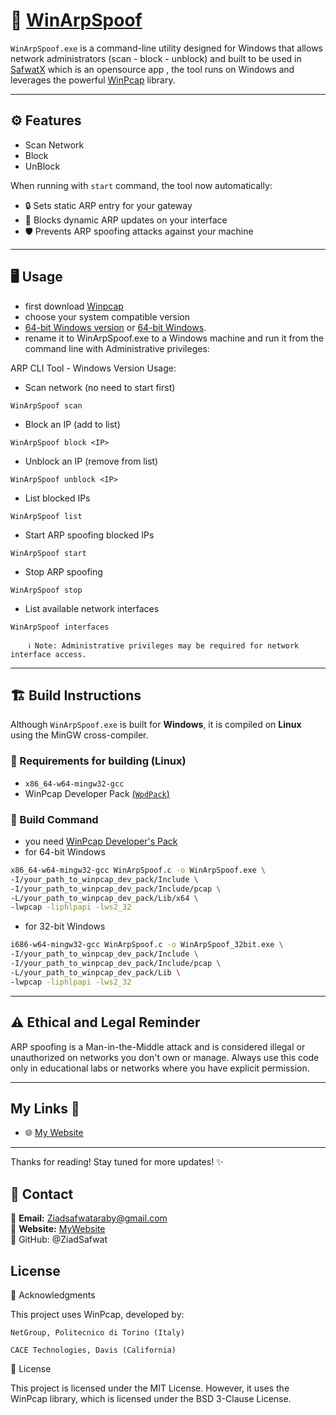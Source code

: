 # 🧰 [WinArpSpoof](https://ziadsafwat.github.io/WinArpSpoof/website/)

`WinArpSpoof.exe` is a command-line utility designed for Windows that allows network administrators (scan - block - unblock) and built to be used in [SafwatX](https://github.com/ZiadSafwat/SafwatX) which is an opensource app , the tool runs on Windows and leverages the powerful [WinPcap](https://www.winpcap.org/) library.

---

## ⚙️ Features

- Scan Network
- Block
- UnBlock
 
When running with `start` command, the tool now automatically:
- 🔒 Sets static ARP entry for your gateway
- 🚫 Blocks dynamic ARP updates on your interface
- 🛡️ Prevents ARP spoofing attacks against your machine
---
## 🖥️ Usage

- first download [Winpcap](https://www.winpcap.org/install/)
- choose your system compatible version
- [64-bit Windows version](./WinArpSpoof.exe) or [64-bit Windows](./WinArpSpoof_32bit.exe).
- rename it to WinArpSpoof.exe to a Windows machine and run it from the command line with Administrative privileges:

ARP CLI Tool - Windows Version
Usage:
- Scan network (no need to start first)
```
WinArpSpoof scan 
```
- Block an IP (add to list)
```
WinArpSpoof block <IP>
```
- Unblock an IP (remove from list)
```  
WinArpSpoof unblock <IP>
```
- List blocked IPs
```
WinArpSpoof list
```
- Start ARP spoofing blocked IPs
```
WinArpSpoof start
```
- Stop ARP spoofing
```
WinArpSpoof stop
```
- List available network interfaces
```
WinArpSpoof interfaces
```

```
    ℹ️ Note: Administrative privileges may be required for network interface access.
```

---
## 🏗️ Build Instructions

Although `WinArpSpoof.exe` is built for **Windows**, it is compiled on **Linux** using the MinGW cross-compiler.

### 🔧 Requirements for building (Linux) 

- `x86_64-w64-mingw32-gcc`
- WinPcap Developer Pack [(`WpdPack`)](https://www.winpcap.org/devel.htm)

### 🧪 Build Command
- you need [WinPcap Developer's Pack](https://www.winpcap.org/devel.htm)
- for 64-bit Windows
```bash
x86_64-w64-mingw32-gcc WinArpSpoof.c -o WinArpSpoof.exe \
-I/your_path_to_winpcap_dev_pack/Include \
-I/your_path_to_winpcap_dev_pack/Include/pcap \
-L/your_path_to_winpcap_dev_pack/Lib/x64 \
-lwpcap -liphlpapi -lws2_32
```
- for 32-bit Windows
```bash
i686-w64-mingw32-gcc WinArpSpoof.c -o WinArpSpoof_32bit.exe \
-I/your_path_to_winpcap_dev_pack/Include \
-I/your_path_to_winpcap_dev_pack/Include/pcap \
-L/your_path_to_winpcap_dev_pack/Lib \
-lwpcap -liphlpapi -lws2_32
```
---
## ⚠️ Ethical and Legal Reminder

ARP spoofing is a Man-in-the-Middle attack and is considered illegal or unauthorized on networks you don't own or manage. Always use this code only in educational labs or networks where you have explicit permission.

---
## My Links 🔗

- 🌐 [My Website](https://waves.pockethost.io/user-profile/3b5wmxh6tierl5h)  


---

Thanks for reading! Stay tuned for more updates! ✨
## 📩 Contact  
📧 **Email:** [Ziadsafwataraby@gmail.com](mailto:Ziadsafwataraby@gmail.com)  
🔗 **Website:** [MyWebsite](https://waves.pockethost.io/user-profile/3b5wmxh6tierl5h)  
🔗 GitHub: @ZiadSafwat
 
## License
📄 Acknowledgments

This project uses WinPcap, developed by:

    NetGroup, Politecnico di Torino (Italy)

    CACE Technologies, Davis (California)

🪪 License

This project is licensed under the MIT License. However, it uses the WinPcap library, which is licensed under the BSD 3-Clause License.

